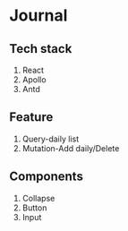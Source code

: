 # Journal
## Tech stack
 1. React  
 2. Apollo
 3. Antd
## Feature
 1. Query-daily list  
 2. Mutation-Add daily/Delete
## Components
 1. Collapse  
 2. Button  
 3. Input  
 
 
 
